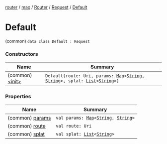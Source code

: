 [router](../../../../index.md) / [max](../../../index.md) / [Router](../../index.md) / [Request](../index.md) / [Default](./index.md)

# Default

(common) `data class Default : Request`

### Constructors

| Name | Summary |
|---|---|
| (common) [&lt;init&gt;](-init-.md) | `Default(route: Uri, params: `[`Map`](https://kotlinlang.org/api/latest/jvm/stdlib/kotlin.collections/-map/index.html)`<`[`String`](https://kotlinlang.org/api/latest/jvm/stdlib/kotlin/-string/index.html)`, `[`String`](https://kotlinlang.org/api/latest/jvm/stdlib/kotlin/-string/index.html)`>, splat: `[`List`](https://kotlinlang.org/api/latest/jvm/stdlib/kotlin.collections/-list/index.html)`<`[`String`](https://kotlinlang.org/api/latest/jvm/stdlib/kotlin/-string/index.html)`>)` |

### Properties

| Name | Summary |
|---|---|
| (common) [params](params.md) | `val params: `[`Map`](https://kotlinlang.org/api/latest/jvm/stdlib/kotlin.collections/-map/index.html)`<`[`String`](https://kotlinlang.org/api/latest/jvm/stdlib/kotlin/-string/index.html)`, `[`String`](https://kotlinlang.org/api/latest/jvm/stdlib/kotlin/-string/index.html)`>` |
| (common) [route](route.md) | `val route: Uri` |
| (common) [splat](splat.md) | `val splat: `[`List`](https://kotlinlang.org/api/latest/jvm/stdlib/kotlin.collections/-list/index.html)`<`[`String`](https://kotlinlang.org/api/latest/jvm/stdlib/kotlin/-string/index.html)`>` |
